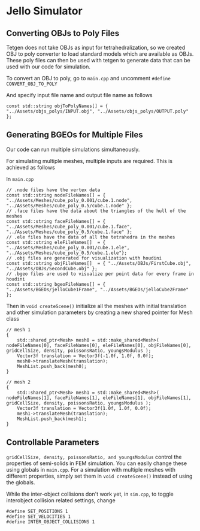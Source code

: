 # Jello Simulator


## Converting OBJs to Poly Files
Tetgen does not take OBJs as input for tetrahedralization, so we created OBJ to poly converter to load standard models which are available as OBJs. These poly files can then be used with tetgen to generate data that can be used with our code for simulation.

To convert an OBJ to poly, go to `main.cpp` and uncomment `#define CONVERT_OBJ_TO_POLY`

And specify input file name and output file name as follows
```
const std::string objToPolyNames[] = { "../Assets/objs_polys/INPUT.obj", "../Assets/objs_polys/OUTPUT.poly" };
```


## Generating BGEOs for Multiple Files
Our code can run multiple simulations simultaneously. 

For simulating multiple meshes, multiple inputs are required. This is achieved as follows

In `main.cpp`
```
// .node files have the vertex data
const std::string nodeFileNames[] = { "../Assets/Meshes/cube_poly_0.001/cube.1.node", "../Assets/Meshes/cube_poly_0.5/cube.1.node" };
// .face files have the data about the triangles of the hull of the meshes
const std::string faceFileNames[] = { "../Assets/Meshes/cube_poly_0.001/cube.1.face", "../Assets/Meshes/cube_poly_0.5/cube.1.face" };
// .ele files have the data of all the tetrahedra in the meshes
const std::string eleFileNames[]  = { "../Assets/Meshes/cube_poly_0.001/cube.1.ele", "../Assets/Meshes/cube_poly_0.5/cube.1.ele"};
// .obj files are generated for visualization with houdini
const std::string objFileNames[]  = { "../Assets/OBJs/FirstCube.obj", "../Assets/OBJs/SecondCube.obj" };
// .bgeo files are used to visualize per point data for every frame in houdini
const std::string bgeoFileNames[] = { "../Assets/BGEOs/jelloCube1Frame", "../Assets/BGEOs/jelloCube2Frame" };
```

Then in `void createScene()` initialize all the meshes with initial translation and other simulation parameters by creating a new shared pointer for Mesh class
```
// mesh 1
{
    std::shared_ptr<Mesh> mesh0 = std::make_shared<Mesh>( nodeFileNames[0], faceFileNames[0], eleFileNames[0], objFileNames[0], gridCellSize, density, poissonsRatio, youngsModulus );
    Vector3f translation = Vector3f(-1.0f, 1.0f, 0.0f);
    mesh0->translateMesh(translation);
    MeshList.push_back(mesh0);
}

// mesh 2
{
    std::shared_ptr<Mesh> mesh1 = std::make_shared<Mesh>( nodeFileNames[1], faceFileNames[1], eleFileNames[1], objFileNames[1], gridCellSize, density, poissonsRatio, youngsModulus );
    Vector3f translation = Vector3f(1.0f, 1.0f, 0.0f);
    mesh1->translateMesh(translation);
    MeshList.push_back(mesh1);
}
```


## Controllable Parameters
`gridCellSize, density, poissonsRatio, and youngsModulus` control the properties of semi-solids in FEM simulation. You can easily change these using globals in `main.cpp`. For a simulation with multiple meshes with different properties, simply set them in `void createScene()` instead of using the globals.

While the inter-object collisions don't work yet, in `sim.cpp`, to toggle interobject collision related settings, change
```
#define SET_POSITIONS 1
#define SET_VELOCITIES 1
#define INTER_OBJECT_COLLISIONS 1
```



